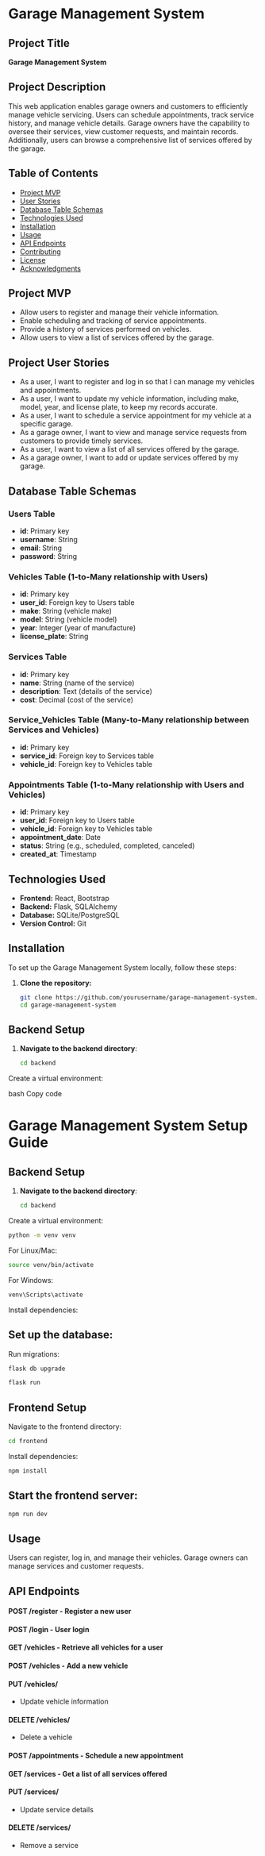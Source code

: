 # Garage Management System

## Project Title
**Garage Management System**

## Project Description
This web application enables garage owners and customers to efficiently manage vehicle servicing. Users can schedule appointments, track service history, and manage vehicle details. Garage owners have the capability to oversee their services, view customer requests, and maintain records. Additionally, users can browse a comprehensive list of services offered by the garage.

## Table of Contents
- [Project MVP](#project-mvp)
- [User Stories](#project-user-stories)
- [Database Table Schemas](#database-table-schemas)
- [Technologies Used](#technologies-used)
- [Installation](#installation)
- [Usage](#usage)
- [API Endpoints](#api-endpoints)
- [Contributing](#contributing)
- [License](#license)
- [Acknowledgments](#acknowledgments)

## Project MVP
- Allow users to register and manage their vehicle information.
- Enable scheduling and tracking of service appointments.
- Provide a history of services performed on vehicles.
- Allow users to view a list of services offered by the garage.

## Project User Stories
- As a user, I want to register and log in so that I can manage my vehicles and appointments.
- As a user, I want to update my vehicle information, including make, model, year, and license plate, to keep my records accurate.
- As a user, I want to schedule a service appointment for my vehicle at a specific garage.
- As a garage owner, I want to view and manage service requests from customers to provide timely services.
- As a user, I want to view a list of all services offered by the garage.
- As a garage owner, I want to add or update services offered by my garage.

## Database Table Schemas

### Users Table
- **id**: Primary key
- **username**: String
- **email**: String
- **password**: String

### Vehicles Table (1-to-Many relationship with Users)
- **id**: Primary key
- **user_id**: Foreign key to Users table
- **make**: String (vehicle make)
- **model**: String (vehicle model)
- **year**: Integer (year of manufacture)
- **license_plate**: String

### Services Table
- **id**: Primary key
- **name**: String (name of the service)
- **description**: Text (details of the service)
- **cost**: Decimal (cost of the service)

### Service_Vehicles Table (Many-to-Many relationship between Services and Vehicles)
- **id**: Primary key
- **service_id**: Foreign key to Services table
- **vehicle_id**: Foreign key to Vehicles table

### Appointments Table (1-to-Many relationship with Users and Vehicles)
- **id**: Primary key
- **user_id**: Foreign key to Users table
- **vehicle_id**: Foreign key to Vehicles table
- **appointment_date**: Date
- **status**: String (e.g., scheduled, completed, canceled)
- **created_at**: Timestamp

## Technologies Used
- **Frontend:** React, Bootstrap
- **Backend:** Flask, SQLAlchemy
- **Database:** SQLite/PostgreSQL
- **Version Control:** Git

## Installation
To set up the Garage Management System locally, follow these steps:

1. **Clone the repository:**
   ```bash
   git clone https://github.com/yourusername/garage-management-system.git
   cd garage-management-system
## Backend Setup

1. **Navigate to the backend directory**:

   ```bash
   cd backend
   ```
Create a virtual environment:

bash
Copy code
# Garage Management System Setup Guide

## Backend Setup

1. **Navigate to the backend directory**:

   ```bash
   cd backend
Create a virtual environment:

```bash
python -m venv venv
```

For Linux/Mac:


```bash
source venv/bin/activate
```
For Windows:

```bash
venv\Scripts\activate
```
Install dependencies:


## Set up the database:

Run migrations:

```bash
flask db upgrade
```


```bash
flask run
```
## Frontend Setup
Navigate to the frontend directory:

```bash
cd frontend
```

Install dependencies:

```bash
npm install
```
## Start the frontend server:

```bash
npm run dev
```
## Usage

Users can register, log in, and manage their vehicles.
Garage owners can manage services and customer requests.

## API Endpoints
#### POST /register - Register a new user
#### POST /login - User login
#### GET /vehicles - Retrieve all vehicles for a user
#### POST /vehicles - Add a new vehicle
#### PUT /vehicles/
- Update vehicle information
#### DELETE /vehicles/
- Delete a vehicle
#### POST /appointments - Schedule a new appointment
#### GET /services - Get a list of all services offered
#### PUT /services/
- Update service details
#### DELETE /services/
- Remove a service
